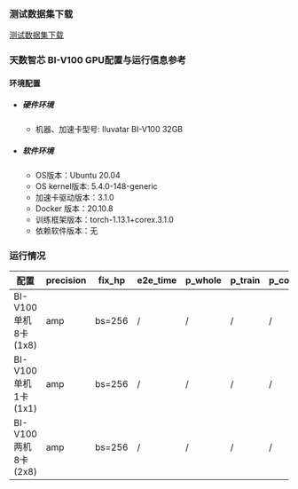 ### 测试数据集下载
[测试数据集下载](../../benchmarks/swin_transformer/README.md#数据集)

### 天数智芯 BI-V100 GPU配置与运行信息参考
#### 环境配置
- ##### 硬件环境
    - 机器、加速卡型号: Iluvatar BI-V100 32GB

- ##### 软件环境
   - OS版本：Ubuntu 20.04
   - OS kernel版本:  5.4.0-148-generic   
   - 加速卡驱动版本：3.1.0
   - Docker 版本：20.10.8
   - 训练框架版本：torch-1.13.1+corex.3.1.0
   - 依赖软件版本：无


### 运行情况
| 配置                 | precision| fix_hp | e2e_time | p_whole | p_train | p_core | val_loss | mem       |
|----------------------| ---------| ------ | ---------| ------- | ------- | ------  | -------- | --------- |
| BI-V100单机8卡(1x8)  | amp     | bs=256 | /        | /       | /        | /      | 0.4848  | /32.0  |
| BI-V100单机1卡(1x1)  | amp     | bs=256 | /        | /       | /        | /      | /       | 19.6/32.0  |
| BI-V100两机8卡(2x8)  | amp     | bs=256 | /        | /       | /        | /      | /       | 19.9/32.0  |


